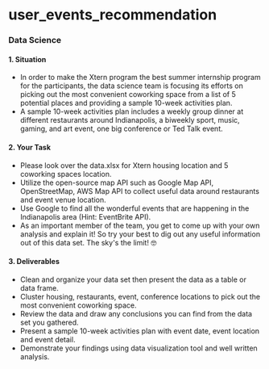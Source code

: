 # user_events_recommendation

### Data Science

#### 1. Situation

- In order to make the Xtern program the best summer internship program for the participants, the data science team is focusing its efforts on picking out the most convenient coworking space from a list of 5 potential places and providing a sample 10-week activities plan.
- A sample 10-week activities plan includes a weekly group dinner at different restaurants around Indianapolis, a biweekly sport, music, gaming, and art event, one big conference or Ted Talk event. 


#### 2. Your Task

- Please look over the data.xlsx for Xtern housing location and 5 coworking spaces location. 
- Utilize the open-source map API such as Google Map API, OpenStreetMap, AWS Map API to collect useful data around restaurants and event venue location. 
- Use Google to find all the wonderful events that are happening in the Indianapolis area (Hint: EventBrite API). 
- As an important member of the team, you get to come up with your own analysis and explain it! So try your best to dig out any useful information out of this data set. The sky's the limit! 🤓

#### 3. Deliverables

- Clean and organize your data set then present the data as a table or data frame. 
- Cluster housing, restaurants, event, conference locations to pick out the most convenient coworking space. 
- Review the data and draw any conclusions you can find from the data set you gathered. 
- Present a sample 10-week activities plan with event date, event location and event detail. 
- Demonstrate your findings using data visualization tool and well written analysis.
